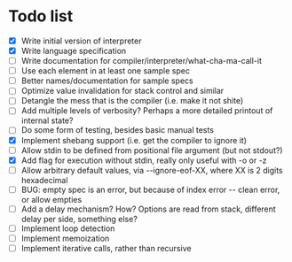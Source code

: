 # Todo list
- [x] Write initial version of interpreter
- [x] Write language specification
- [ ] Write documentation for compiler/interpreter/what-cha-ma-call-it
- [ ] Use each element in at least one sample spec
- [ ] Better names/documentation for sample specs
- [ ] Optimize value invalidation for stack control and similar
- [ ] Detangle the mess that is the compiler (i.e. make it not shite)
- [ ] Add multiple levels of verbosity? Perhaps a more detailed printout of internal state?
- [ ] Do some form of testing, besides basic manual tests
- [x] Implement shebang support (i.e. get the compiler to ignore it)
- [ ] Allow stdin to be defined from positional file argument (but not stdout?)
- [x] Add flag for execution without stdin, really only useful with -o or -z
- [ ] Allow arbitrary default values, via --ignore-eof-XX, where XX is 2 digits hexadecimal
- [ ] BUG: empty spec is an error, but because of index error -- clean error, or allow empties
- [ ] Add a delay mechanism? How? Options are read from stack, different delay per side, something else?
- [ ] Implement loop detection
- [ ] Implement memoization
- [ ] Implement iterative calls, rather than recursive
